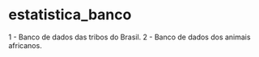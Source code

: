 # estatistica_banco
1 - Banco de dados das tribos do Brasil. 2 - Banco de dados dos animais africanos.
